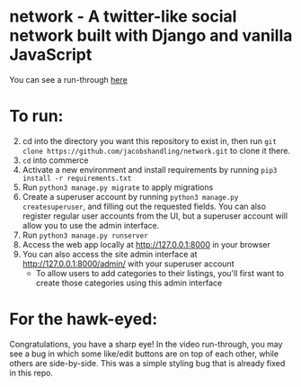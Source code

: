 # network - A twitter-like social network built with Django and vanilla JavaScript

You can see a run-through [here](https://www.youtube.com/watch?v=FBqxbH8EeA8)

# To run:

2. cd into the directory you want this repository to exist in, then run `git clone https://github.com/jacobshandling/network.git` to clone it there.
4. `cd` into commerce 
5. Activate a new environment and install requirements by running `pip3 install -r requirements.txt`
4. Run `python3 manage.py migrate` to apply migrations
5. Create a superuser account by running `python3 manage.py createsuperuser`, and filling out the requested fields. You can also register regular user accounts from the UI, but a superuser account will allow you to use the admin interface.
6. Run `python3 manage.py runserver`
7. Access the web app locally at http://127.0.0.1:8000 in your browser
8. You can also access the site admin interface at http://127.0.0.1:8000/admin/ with your superuser account
   - To allow users to add categories to their listings, you'll first want to create those categories using this admin interface
   
# For the hawk-eyed:
Congratulations, you have a sharp eye! In the video run-through, you may see a bug in which some like/edit buttons are on top of each other, while others are side-by-side.
This was a simple styling bug that is already fixed in this repo.
